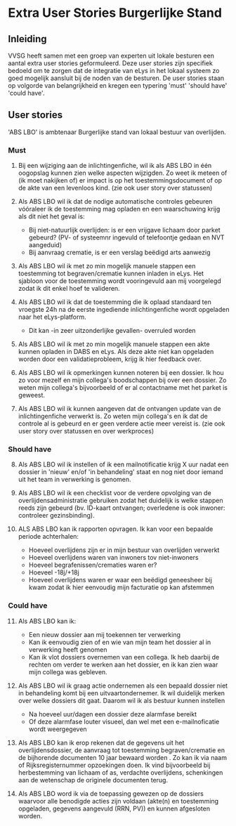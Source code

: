 # Extra User Stories Burgerlijke Stand

## Inleiding

VVSG heeft samen met een groep van experten uit lokale besturen een aantal extra user stories geformuleerd.
Deze user stories zijn specifiek bedoeld om te zorgen dat de integratie van eLys in het lokaal systeem zo goed mogelijk aansluit bij de noden van de besturen.
De user stories staan op volgorde van belangrijkheid en kregen een typering 'must' 'should have' 'could have'.

## User stories

'ABS LBO' is ambtenaar Burgerlijke stand van lokaal bestuur van overlijden.

### Must

1. Bij een wijziging aan de inlichtingenfiche, wil ik als ABS LBO in één oogopslag kunnen zien welke aspecten wijzigden. Zo weet ik meteen of (ik moet nakijken of) er impact is op het toestemmingsdocument of op de akte van een levenloos kind. (zie ook user story over statussen)

2. Als ABS LBO wil ik dat de nodige automatische controles gebeuren vóóraleer ik de toestemming mag opladen en een waarschuwing krijg als dit niet het geval is:
    * Bij niet-natuurlijk overlijden: is er een vrijgave lichaam door parket gebeurd? (PV- of systeemnr ingevuld of telefoontje gedaan en NVT aangeduid)
    * Bij aanvraag crematie, is er een verslag beëdigd arts aanwezig

3. Als ABS LBO wil ik met zo min mogelijk manuele stappen een toestemming tot begraven/crematie kunnen inladen in eLys. Het sjabloon voor de toestemming wordt vooringevuld aan mij voorgelegd zodat ik dit enkel hoef te valideren.

4. Als ABS LBO wil ik dat de toestemming die ik oplaad standaard ten vroegste 24h na de eerste ingediende inlichtingenfiche wordt opgeladen naar het eLys-platform.
    * Dit kan -in zeer uitzonderlijke gevallen- overruled worden

5. Als ABS LBO wil ik met zo min mogelijk manuele stappen een akte kunnen opladen in DABS en eLys. Als deze akte niet kan opgeladen worden door een validatieprobleem, krijg ik hier feedback over. 

6. Als ABS LBO wil ik opmerkingen kunnen noteren bij een dossier. Ik hou zo voor mezelf en mijn collega's boodschappen bij over een dossier. Zo weten mijn collega's bijvoorbeeld of er al contactname met het parket is geweest.

7. Als ABS LBO wil ik kunnen aangeven dat de ontvangen update van de inlichtingenfiche verwerkt is. Zo weten mijn collega's en ik dat de controle al is gebeurd en er geen verdere actie meer vereist is.  (zie ook user story over statussen en over werkproces)

### Should have

8. Als ABS LBO wil ik instellen of ik een mailnotificatie krijg X uur nadat een dossier in 'nieuw' en/of 'in behandeling' staat en nog niet door iemand uit het team in verwerking is genomen.

9. Als ABS LBO wil ik een checklist voor de verdere opvolging van de overlijdensadministratie gebruiken zodat het duidelijk is welke stappen reeds zijn gebeurd (bv. ID-kaart ontvangen; overledene is ook inwoner: controleer gezinsbinding).

10. ALS ABS LBO kan ik rapporten opvragen. Ik kan voor een bepaalde periode achterhalen:
    * Hoeveel overlijdens zijn er in mijn bestuur van overlijden verwerkt
    * Hoeveel overlijdens waren van inwoners tov niet-inwoners
    * Hoeveel begrafenissen/crematies waren er?
    * Hoeveel -18j/+18j
    * Hoeveel overlijdens waren er waar een beëdigd geneesheer bij kwam  zodat ik hier eenvoudig mijn facturatie op kan afstemmen

### Could have 

11. Als ABS LBO kan ik:
    * Een nieuw dossier aan mij toekennen ter verwerking
    * Kan ik eenvoudig zien of en wie van mijn team het dossier al in verwerking heeft genomen
    * Kan ik vlot dossiers overnemen van een collega. Ik heb daarbij de rechten om verder te werken aan het dossier, en ik kan zien waar mijn collega was gebleven.

12. Als ABS LBO wil ik graag actie ondernemen als een bepaald dossier niet in behandeling komt bij een uitvaartondernemer. Ik wil duidelijk merken over welke dossiers dit gaat. Daarom wil ik als bestuur kunnen instellen
    * Na hoeveel uur/dagen een dossier deze alarmfase bereikt
    * Of deze alarmfase louter visueel, dan wel met een e-mailnoficatie wordt weergegeven

13. Als ABS LBO kan ik erop rekenen dat de gegevens uit het overlijdensdossier, de aanvraag tot toestemming begraven/crematie en de bijhorende documenten 10 jaar bewaard worden . Zo kan ik via naam of Rijksregisternummer opzoekingen doen. Ik vind bijvoorbeeld bij herbestemming van lichaam of as, verdachte overlijdens, schenkingen aan de wetenschap de originele documenten terug. 

14. Als ABS LBO word ik via de toepassing gewezen op de dossiers waarvoor alle benodigde acties zijn voldaan (akte(n) en toestemming opgeladen, gegevens aangevuld (RRN, PV)) en kunnen afgesloten worden.
